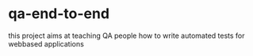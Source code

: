 # qa-end-to-end
this project aims at teaching QA people how to write automated tests for webbased applications
